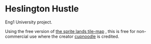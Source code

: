 # Heslington Hustle

Eng1 University project.



Using the free version of [the sprite lands tile-map](https://cupnooble.itch.io/sprout-lands-asset-pack) , 
this is free for non-commercial use where the creator [cupnoodle](https://cupnooble.itch.io/sprout-lands-asset-pack) is
credited.
    